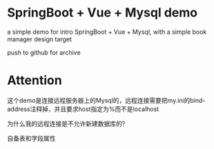 # SpringBoot + Vue + Mysql demo

a simple demo for intro SpringBoot + Vue + Mysql, with a simple book manager design target  

push to github for archive  

# Attention

这个demo是连接远程服务器上的Mysql的，远程连接需要把my.ini的bind-address注释掉，并且要求host指定为%而不是localhost  

为什么我的远程连接是不允许新建数据库的?  

自备表和字段属性  

